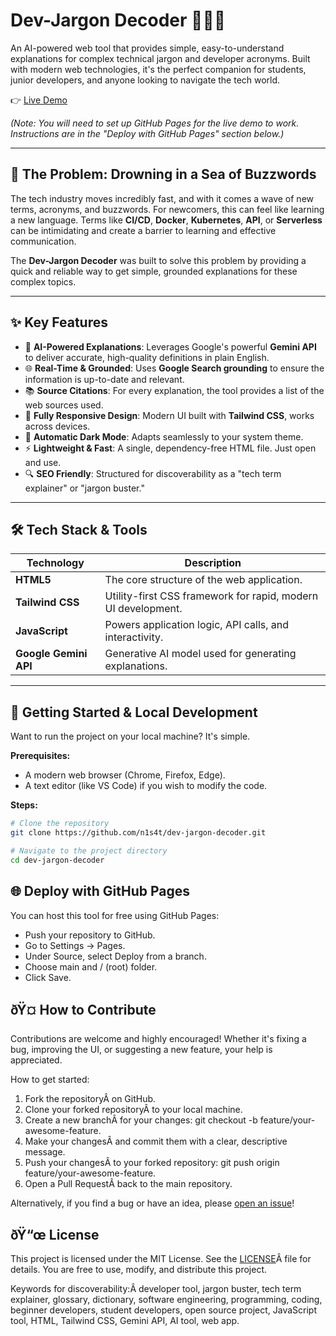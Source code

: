 # Dev-Jargon Decoder 👨‍💻✨

An AI-powered web tool that provides simple, easy-to-understand explanations for complex technical jargon and developer acronyms. Built with modern web technologies, it's the perfect companion for students, junior developers, and anyone looking to navigate the tech world.

👉 [Live Demo](https://n1s4t.github.io/dev-jargon-decoder/)

*(Note: You will need to set up GitHub Pages for the live demo to work. Instructions are in the "Deploy with GitHub Pages" section below.)*

---

## 🤔 The Problem: Drowning in a Sea of Buzzwords

The tech industry moves incredibly fast, and with it comes a wave of new terms, acronyms, and buzzwords. For newcomers, this can feel like learning a new language. Terms like **CI/CD**, **Docker**, **Kubernetes**, **API**, or **Serverless** can be intimidating and create a barrier to learning and effective communication.

The **Dev-Jargon Decoder** was built to solve this problem by providing a quick and reliable way to get simple, grounded explanations for these complex topics.

---

## ✨ Key Features

- 🤖 **AI-Powered Explanations**: Leverages Google's powerful **Gemini API** to deliver accurate, high-quality definitions in plain English.  
- 🌐 **Real-Time & Grounded**: Uses **Google Search grounding** to ensure the information is up-to-date and relevant.  
- 📚 **Source Citations**: For every explanation, the tool provides a list of the web sources used.  
- 📱 **Fully Responsive Design**: Modern UI built with **Tailwind CSS**, works across devices.  
- 🌙 **Automatic Dark Mode**: Adapts seamlessly to your system theme.  
- ⚡ **Lightweight & Fast**: A single, dependency-free HTML file. Just open and use.  
- 🔍 **SEO Friendly**: Structured for discoverability as a "tech term explainer" or "jargon buster."  

---

## 🛠️ Tech Stack & Tools

| Technology      | Description                                                   |
|-----------------|---------------------------------------------------------------|
| **HTML5**       | The core structure of the web application.                    |
| **Tailwind CSS**| Utility-first CSS framework for rapid, modern UI development. |
| **JavaScript**  | Powers application logic, API calls, and interactivity.       |
| **Google Gemini API** | Generative AI model used for generating explanations. |

---

## 🚀 Getting Started & Local Development

Want to run the project on your local machine? It's simple.

**Prerequisites:**
- A modern web browser (Chrome, Firefox, Edge).  
- A text editor (like VS Code) if you wish to modify the code.  

**Steps:**

```bash
# Clone the repository
git clone https://github.com/n1s4t/dev-jargon-decoder.git

# Navigate to the project directory
cd dev-jargon-decoder
```

## 🌐 Deploy with GitHub Pages
You can host this tool for free using GitHub Pages:
- Push your repository to GitHub.
- Go to Settings → Pages.
- Under Source, select Deploy from a branch.
- Choose main and / (root) folder.
- Click Save.


ðŸ¤ How to Contribute
--------------------

Contributions are welcome and highly encouraged! Whether it's fixing a bug, improving the UI, or suggesting a new feature, your help is appreciated.

How to get started:

1.  Fork the repositoryÂ on GitHub.
2.  Clone your forked repositoryÂ to your local machine.
3.  Create a new branchÂ for your changes: git checkout -b feature/your-awesome-feature.
4.  Make your changesÂ and commit them with a clear, descriptive message.
5.  Push your changesÂ to your forked repository: git push origin feature/your-awesome-feature.
6.  Open a Pull RequestÂ back to the main repository.

Alternatively, if you find a bug or have an idea, please [open an issue](https://www.google.com/url?q=https://www.google.com/search?q%3Dhttps://github.com/your-username/dev-jargon-decoder/issues&sa=D&source=editors&ust=1757452414247201&usg=AOvVaw2hyxaoK_wpgb8KZN9gw_XH)!

ðŸ“œ License
----------

This project is licensed under the MIT License. See the [LICENSE](https://www.google.com/url?q=https://opensource.org/licenses/MIT&sa=D&source=editors&ust=1757452414247773&usg=AOvVaw1daDoe3ryKG-BuUgccs2NL)Â file for details. You are free to use, modify, and distribute this project.

Keywords for discoverability:Â developer tool, jargon buster, tech term explainer, glossary, dictionary, software engineering, programming, coding, beginner developers, student developers, open source project, JavaScript tool, HTML, Tailwind CSS, Gemini API, AI tool, web app.
